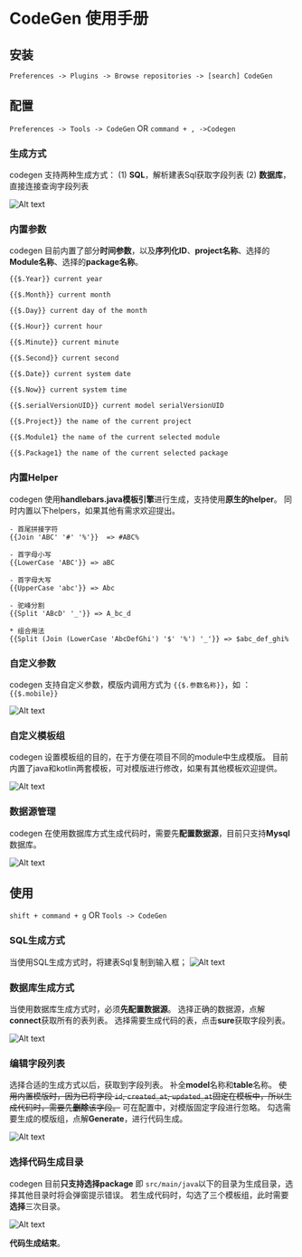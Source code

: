 # CodeGen 使用手册

## 安装

`Preferences -> Plugins -> Browse repositories -> [search] CodeGen`

## 配置

`Preferences -> Tools -> CodeGen` OR `command + , ->Codegen` 

### 生成方式

codegen 支持两种生成方式：
(1) **SQL**，解析建表Sql获取字段列表
(2) **数据库**，直接连接查询字段列表

![Alt text](../images/1499451091051.png)

### 内置参数

codegen 目前内置了部分**时间参数**，以及**序列化ID**、**project名称**、选择的**Module名称**、选择的**package名称**。

```
{{$.Year}} current year

{{$.Month}} current month

{{$.Day}} current day of the month

{{$.Hour}} current hour

{{$.Minute}} current minute

{{$.Second}} current second

{{$.Date}} current system date

{{$.Now}} current system time

{{$.serialVersionUID}} current model serialVersionUID

{{$.Project}} the name of the current project

{{$.Module1} the name of the current selected module

{{$.Package1} the name of the current selected package
```

### 内置Helper

codegen 使用**handlebars.java模板引擎**进行生成，支持使用**原生的helper**。
同时内置以下helpers，如果其他有需求欢迎提出。

```
- 首尾拼接字符
{{Join 'ABC' '#' '%'}}  => #ABC%

- 首字母小写
{{LowerCase 'ABC'}} => aBC

- 首字母大写
{{UpperCase 'abc'}} => Abc

- 驼峰分割
{{Split 'ABcD' '_'}} => A_bc_d

* 组合用法
{{Split (Join (LowerCase 'AbcDefGhi') '$' '%') '_'}} => $abc_def_ghi%
```

###  自定义参数

codegen  支持自定义参数，模版内调用方式为  `{{$.参数名称}}`，如 ：`{{$.mobile}}`

![Alt text](../images/1499450351110.png)

### 自定义模板组

codegen 设置模板组的目的，在于方便在项目不同的module中生成模版。
目前内置了java和kotlin两套模板，可对模版进行修改，如果有其他模板欢迎提供。

![Alt text](../images/1499450551765.png)

### 数据源管理

codegen 在使用数据库方式生成代码时，需要先**配置数据源**，目前只支持**Mysql**数据库。

![Alt text](../images/1499450990689.png)

## 使用

`shift + command + g` OR `Tools -> CodeGen`

### SQL生成方式

当使用SQL生成方式时，将建表Sql复制到输入框；
![Alt text](../images/1499451179039.png)

### 数据库生成方式

当使用数据库生成方式时，必须**先配置数据源**。
选择正确的数据源，点解**connect**获取所有的表列表。
选择需要生成代码的表，点击**sure**获取字段列表。

![Alt text](../images/1499451137774.png)

### 编辑字段列表

选择合适的生成方式以后，获取到字段列表。
补全**model**名称和**table**名称。
~~使用内置模版时，因为已将字段 `id`, `created_at`, `updated_at`固定在模板中，所以生成代码时，需要先**删除**该字段。~~
可在配置中，对模版固定字段进行忽略。
勾选需要生成的模版组，点解**Generate**，进行代码生成。

![Alt text](../images/1499451662356.png)

### 选择代码生成目录

codegen 目前**只支持选择package** 即 `src/main/java`以下的目录为生成目录，选择其他目录时将会弹窗提示错误。
若生成代码时，勾选了三个模板组，此时需要**选择**三次目录。

![Alt text](../images/1499452225546.png)

**代码生成结束**。